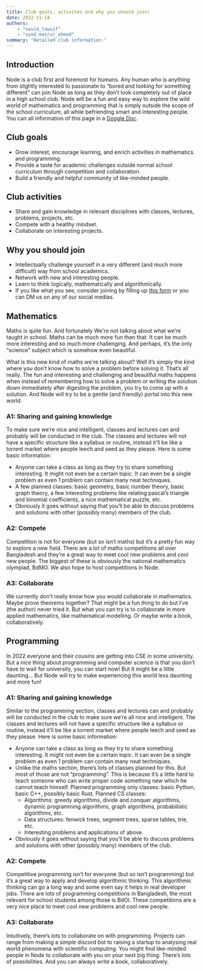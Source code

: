 ```yaml
---
title: Club goals, activites and why you should join!
date: 2022-11-14
authors:
    - "navid_tawsif"
    - "syed_masrur_ahmed"
summary: "Detailed club information."
---
```


## Introduction

Node is a club first and foremost for humans. Any human who is anything from slightly interested to passionate to “bored and looking for something different” can join Node as long as they don’t look completely out of place in a high school club. Node will be a fun and easy way to explore the wild world of mathematics and programming that is simply outside the scope of the school curriculum, all while befriending smart and interesting people. You can all information of this page in a [Google Doc](https://docs.google.com/document/d/1qmKZ7iK-TGr-qsSn7ZrD874s2-LbQualvabfjvUYzgs/edit?usp=sharing).

## Club goals

+ Grow interest, encourage learning, and enrich activities in mathematics and programming.
+ Provide a taste for academic challenges outside normal school curriculum through competition and collaboration.
+ Build a friendly and helpful community of like-minded people.

## Club activities

+ Share and gain knowledge in relevant disciplines with classes, lectures, problems, projects, etc.
+ Compete with a healthy mindset.
+ Collaborate on interesting projects.

## Why you should join

+ Intellectually challenge yourself in a very different (and much more difficult) way from school academics.
+ Network with new and interesting people.
+ Learn to think logically, mathematically and algorithmically.
+ If you like what you see, consider joining by filling up [this form](https://docs.google.com/forms/d/e/1FAIpQLSdElN3BA2mJZpMfSiFXALVu-GRVnDrywjQMg9ISs_9TSGwZtQ/viewform?usp=sf_link) or you can DM us on any of our social medias.

## Mathematics

Maths is quite fun. And fortunately We're not talking about what we’re taught in school. Maths can be much more fun than that. It can be much more interesting and so much more challenging. And perhaps, it’s the only “science” subject which is somehow even beautiful.

What is this new kind of maths we're talking about? Well it’s simply the kind where you don’t know how to solve a problem before solving it. That’s all really. The fun and interesting and challenging and beautiful maths happens when instead of remembering how to solve a problem or writing the solution down immediately after digesting the problem, you try to come up with a solution.
And Node will try to be a gentle (and friendly) portal into this new world.

### A1: Sharing and gaining knowledge

To make sure we’re nice and intelligent, classes and lectures can and probably will be conducted in the club. The classes and lectures will not have a specific structure like a syllabus or routine, instead it’ll be like a torrent market where people leech and seed as they please. Here is some basic information:
+ Anyone can take a class as long as they try to share something interesting. It might not even be a certain topic. It can even be a single problem as even 1 problem can contain many neat techniques.
+ A few planned classes: basic geometry, basic number theory, basic graph theory, a few interesting problems like relating pascal’s triangle and binomial coefficients, a nice mathematical puzzle, etc.
+ Obviously it goes without saying that you’ll be able to discuss problems and solutions with other (possibly many) members of the club.

### A2: Compete

Competition is not for everyone (but so isn’t maths) but it’s a pretty fun way to explore a new field. There are a lot of maths competitions all over Bangladesh and they’re a great way to meet cool new problems and cool new people. The biggest of these is obviously the national mathematics olympiad, BdMO. We also hope to host competitions in Node.

### A3: Collaborate

We currently don't really know how you would collaborate in mathematics. Maybe prove theorems together? That might be a fun thing to do but I’ve (the author) never tried it. But what you can try is to collaborate in more applied mathematics, like mathematical modelling. Or maybe write a book, collaboratively.

## Programming

In 2022 everyone and their cousins are getting into CSE in some university. But a nice thing about programming and computer science is that you don’t have to wait for university, you can start now! But it might be a little daunting…
But Node will try to make experiencing this world less daunting and more fun!

### A1: Sharing and gaining knowledge

Similar to the programming section, classes and lectures can and probably will be conducted in the club to make sure we’re all nice and intelligent. The classes and lectures will not have a specific structure like a syllabus or routine, instead it’ll be like a torrent market where people leech and seed as they please. Here is some basic information:
+ Anyone can take a class as long as they try to share something interesting. It might not even be a certain topic. It can even be a single problem as even 1 problem can contain many neat techniques.
+ Unlike the maths section, there’s lots of classes planned for this. But most of those are not “programming”. This is because it’s a little hard to teach someone who can write proper code something new which he cannot teach himself. Planned programming only classes: basic Python, basic C++, possibly basic Rust. Planned CS classes:
  - Algorithms: greedy algorithms, divide and conquer algorithms, dynamic programming algorithms, graph algorithms, probabilistic algorithms, etc.
  - Data structures: fenwick trees, segment trees, sparse tables, trie, etc.
  - Interesting problems and applications of above.
+ Obviously it goes without saying that you’ll be able to discuss problems and solutions with other (possibly many) members of the club.

### A2: Compete

Competitive programming isn’t for everyone (but so isn’t programming) but it’s a great way to apply and develop algorithmic thinking. This algorithmic thinking can go a long way and some even say it helps in real developer jobs. There are lots of programming competitions in Bangladesh, the most relevant for school students among those is BdOI. These competitions are a very nice place to meet cool new problems and cool new people.

### A3: Collaborate

Intuitively, there’s lots to collaborate on with programming. Projects can range from making a simple discord bot to raising a startup to analysing real world phenomena with scientific computing. You might find like-minded people in Node to collaborate with you on your next big thing. There’s lots of possibilities. And you can always write a book, collaboratively.
